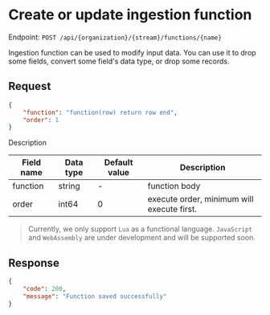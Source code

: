# Create or update ingestion function

Endpoint: `POST /api/{organization}/{stream}/functions/{name}`

Ingestion function can be used to modify input data. You can use it to drop some fields, convert some field's data type, or drop some records.

## Request

```json
{
	"function": "function(row) return row end",
	"order": 1
}
```

Description

| Field name | Data type | Default value | Description |
|------------|-----------|---------------|-------------|
| function   | string    | -             | function body |
| order      | int64     | 0             | execute order, minimum will execute first. |

> Currently, we only support `Lua` as a functional language. `JavaScript` and `WebAssembly` are under development and will be supported soon.

## Response

```json
{
	"code": 200,
	"message": "Function saved successfully"
}
```
